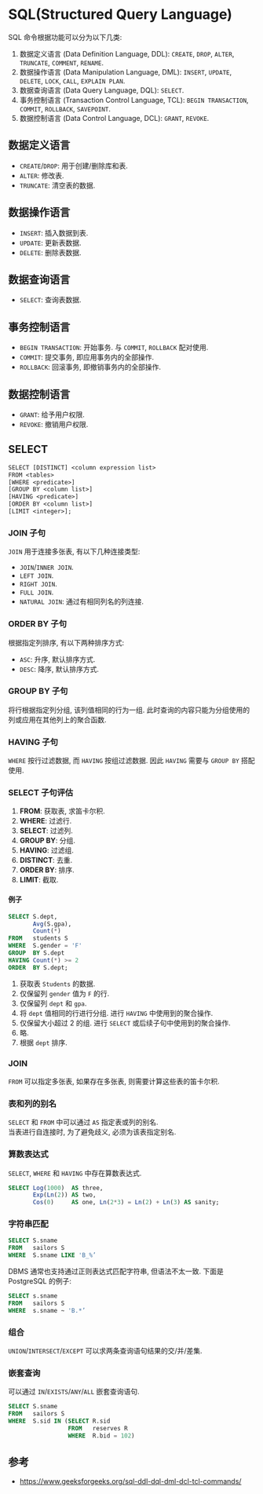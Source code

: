 # SQL(Structured Query Language)

SQL 命令根据功能可以分为以下几类:

1. 数据定义语言 (Data Definition Language, DDL): `CREATE`, `DROP`, `ALTER`, `TRUNCATE`, `COMMENT`, `RENAME`.
2. 数据操作语言 (Data Manipulation Language, DML): `INSERT`, `UPDATE`, `DELETE`, `LOCK`, `CALL`, `EXPLAIN PLAN`.
3. 数据查询语言 (Data Query Language, DQL): `SELECT`.
4. 事务控制语言 (Transaction Control Language, TCL): `BEGIN TRANSACTION`, `COMMIT`, `ROLLBACK`, `SAVEPOINT`.
5. 数据控制语言 (Data Control Language, DCL): `GRANT`, `REVOKE`.

## 数据定义语言

- `CREATE`/`DROP`: 用于创建/删除库和表.
- `ALTER`: 修改表.
- `TRUNCATE`: 清空表的数据.

## 数据操作语言

- `INSERT`: 插入数据到表.
- `UPDATE`: 更新表数据.
- `DELETE`: 删除表数据.

## 数据查询语言

- `SELECT`: 查询表数据.

## 事务控制语言

- `BEGIN TRANSACTION`: 开始事务. 与 `COMMIT`, `ROLLBACK` 配对使用.
- `COMMIT`: 提交事务, 即应用事务内的全部操作.
- `ROLLBACK`: 回滚事务, 即撤销事务内的全部操作.

## 数据控制语言

- `GRANT`: 给予用户权限.
- `REVOKE`: 撤销用户权限.

## SELECT

```txt
SELECT [DISTINCT] <column expression list>
FROM <tables>
[WHERE <predicate>]
[GROUP BY <column list>]
[HAVING <predicate>]
[ORDER BY <column list>]
[LIMIT <integer>];
```

### JOIN 子句

`JOIN` 用于连接多张表, 有以下几种连接类型:

- `JOIN`/`INNER JOIN`.
- `LEFT JOIN`.
- `RIGHT JOIN`.
- `FULL JOIN`.
- `NATURAL JOIN`: 通过有相同列名的列连接.

### ORDER BY 子句

根据指定列排序, 有以下两种排序方式:

- `ASC`: 升序, 默认排序方式.
- `DESC`: 降序, 默认排序方式.

### GROUP BY 子句

将行根据指定列分组, 该列值相同的行为一组. 此时查询的内容只能为分组使用的列或应用在其他列上的聚合函数.

### HAVING 子句

`WHERE` 按行过滤数据, 而 `HAVING` 按组过滤数据. 因此 `HAVING` 需要与 `GROUP BY` 搭配使用.

### SELECT 子句评估

1. **FROM**: 获取表, 求笛卡尔积.
2. **WHERE**: 过滤行.
3. **SELECT**: 过滤列.
4. **GROUP BY**: 分组.
5. **HAVING**: 过滤组.
6. **DISTINCT**: 去重.
7. **ORDER BY**: 排序.
8. **LIMIT**: 截取.

#### 例子

```sql
SELECT S.dept,
       Avg(S.gpa),
       Count(*)
FROM   students S
WHERE  S.gender = 'F'
GROUP  BY S.dept
HAVING Count(*) >= 2
ORDER  BY S.dept; 
```

1. 获取表 `Students` 的数据.
2. 仅保留列 `gender` 值为 `F` 的行.
3. 仅保留列 `dept` 和 `gpa`.
4. 将 `dept` 值相同的行进行分组. 进行 `HAVING` 中使用到的聚合操作.
5. 仅保留大小超过 2 的组. 进行 `SELECT` 或后续子句中使用到的聚合操作.
6. 略.
7. 根据 `dept` 排序.

### JOIN

`FROM` 可以指定多张表, 如果存在多张表, 则需要计算这些表的笛卡尔积.

### 表和列的别名

`SELECT` 和 `FROM` 中可以通过 `AS` 指定表或列的别名.  
当表进行自连接时, 为了避免歧义, 必须为该表指定别名.  

### 算数表达式

`SELECT`, `WHERE` 和 `HAVING` 中存在算数表达式.

```sql
SELECT Log(1000)  AS three,
       Exp(Ln(2)) AS two,
       Cos(0)     AS one, Ln(2*3) = Ln(2) + Ln(3) AS sanity; 
```

### 字符串匹配

```sql
SELECT S.sname
FROM   sailors S
WHERE  S.sname LIKE 'B_%’
```

DBMS 通常也支持通过正则表达式匹配字符串, 但语法不太一致. 下面是 PostgreSQL 的例子:

```sql
SELECT s.sname
FROM   sailors S
WHERE  s.sname ~ 'B.*’
```

### 组合

`UNION`/`INTERSECT`/`EXCEPT` 可以求两条查询语句结果的交/并/差集.

### 嵌套查询

可以通过 `IN`/`EXISTS`/`ANY`/`ALL` 嵌套查询语句.

```sql
SELECT S.sname
FROM   sailors S
WHERE  S.sid IN (SELECT R.sid
                 FROM   reserves R
                 WHERE  R.bid = 102) 
```

## 参考

- <https://www.geeksforgeeks.org/sql-ddl-dql-dml-dcl-tcl-commands/>
